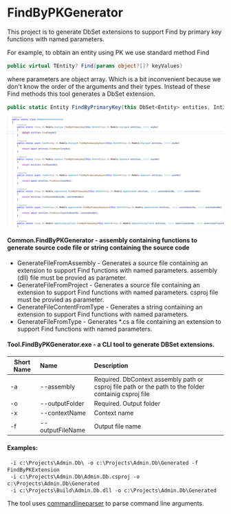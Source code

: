 # FindByPKGenerator
This project is to generate DbSet extensions to support Find by primary key functions with named parameters.

For example, to obtain an entity using PK we use standard method Find
```cs
public virtual TEntity? Find(params object?[]? keyValues)
```

where parameters are object array. Which is a bit inconvenient because we don't know the order of the arguments and their types.
Instead of these Find methods this tool generates a DbSet extension.

```cs
public static Entity FindByPrimaryKey(this DbSet<Entity> entities, Int32 Id)
```


![](/img/screenshot1.png)


#### Common.FindByPKGenerator - assembly containing functions to generate source code file or string containing the source code
 
* GenerateFileFromAssembly -  Generates a source file containing an extension to support Find functions with named parameters. assembly (dll) file must be provied as parameter.
* GenerateFileFromProject - Generates a source file containing an extension to support Find functions with named parameters. csproj file must be provied as parameter.
* GenerateFileContentFromType -  Generates a string containing an extension to support Find functions with named parameters.
* GenerateFileFromType -  Generates *.cs a file containing an extension to support Find functions with named parameters.

#### Tool.FindByPKGenerator.exe - a CLI tool to generate DBSet extensions.

| Short Name   | Name                |Description                        |
|------------- |:--------------------|:----------------------------------|
| -a           | --assembly          | Required. DbContext assembly path or csproj file path or the path to the folder containig csproj file |
| -o           | --outputFolder      | Required. Output folder           |
| -x           | --contextName       | Context name                      |
| -f           | --outputFileName    | Output file name                  |

#### Examples:
```
 -i c:\Projects\Admin.Db\ -o c:\Projects\Admin.Db\Generated -f FindByPKExtension
 -i c:\Projects\Admin.Db\Admin.Db.csproj -o c:\Projects\Admin.Db\Generated
 -i c:\Projects\Build\Admin.Db.dll -o c:\Projects\Admin.Db\Generated
```
    
The tool uses [commandlineparser](https://github.com/commandlineparser/commandline) to parse command line arguments.